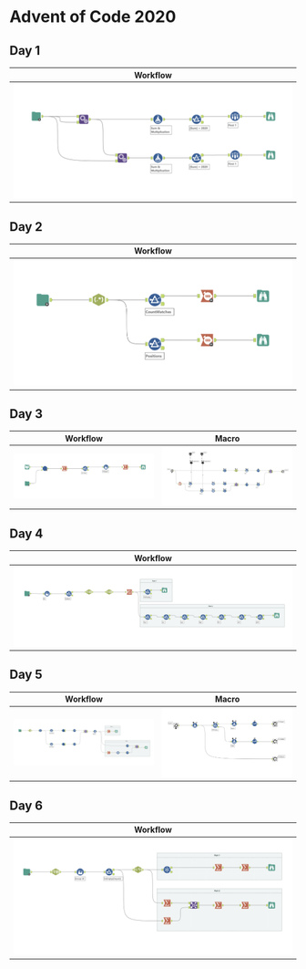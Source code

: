 # Advent of Code 2020

## Day 1

| Workflow                                |
:----------------------------------------:|
| ![day_01](other/screenshots/day_01.png) |

## Day 2

| Workflow                                |
:----------------------------------------:|
| ![day_02](other/screenshots/day_02.png) |

## Day 3

| Workflow                                | Macro                                               |
|:---------------------------------------:|:---------------------------------------------------:|
| ![day_03](other/screenshots/day_03.png) | ![day_03_macro](other/screenshots/day_03_macro.png) |

## Day 4

| Workflow                                |
:----------------------------------------:|
| ![day_04](other/screenshots/day_04.png) |

## Day 5

| Workflow                                | Macro                                               |
|:---------------------------------------:|:---------------------------------------------------:|
| ![day_05](other/screenshots/day_05.png) | ![day_05_macro](other/screenshots/day_05_macro.png) |

## Day 6

| Workflow                                |
:----------------------------------------:|
| ![day_06](other/screenshots/day_06.png) |
